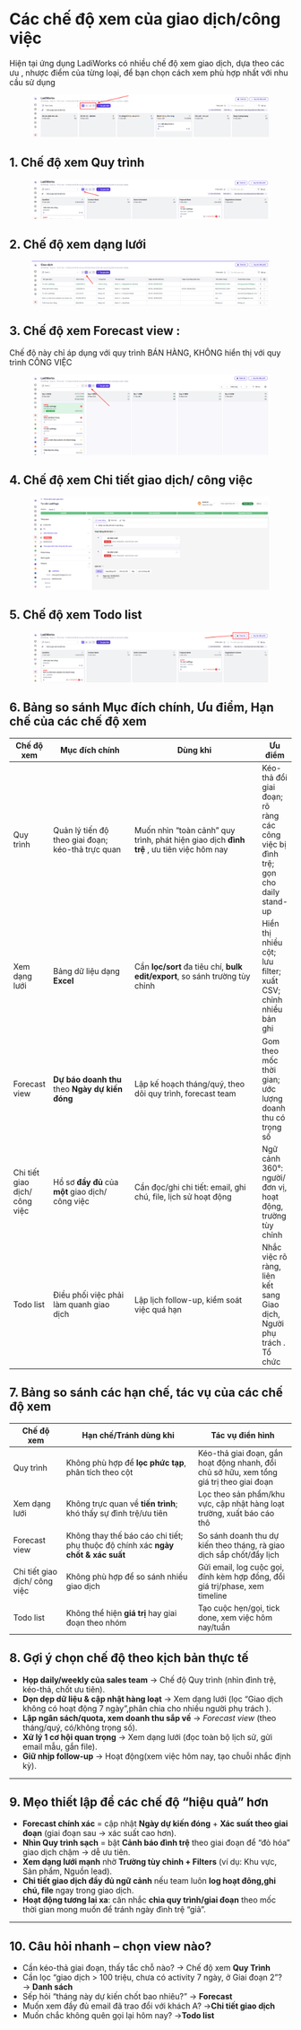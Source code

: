 # Các chế độ xem của giao dịch/công việc

Hiện tại ứng dụng LadiWorks có nhiều chế độ xem giao dịch, dựa theo các ưu , nhược điểm của từng loại, để bạn chọn cách xem phù hợp nhất với nhu cầu sử dụng

<figure><img src="../.gitbook/assets/image (1476).png" alt=""><figcaption></figcaption></figure>

## 1. Chế độ xem **Quy trình**&#x20;

<figure><img src="../.gitbook/assets/image (1) (1) (1).png" alt=""><figcaption></figcaption></figure>

## 2. Chế độ xem dạng lưới&#x20;

<figure><img src="../.gitbook/assets/image (2) (1).png" alt=""><figcaption></figcaption></figure>

## 3. Chế độ xem Forecast view :&#x20;

Chế độ này chỉ áp dụng với quy trình BÁN HÀNG, KHÔNG hiển thị với quy trình CÔNG VIỆC

<figure><img src="../.gitbook/assets/image (3) (1).png" alt=""><figcaption></figcaption></figure>

## 4. Chế độ xem Chi tiết giao dịch/ công việc

<figure><img src="../.gitbook/assets/image (4) (1).png" alt=""><figcaption></figcaption></figure>

## 5. Chế độ xem Todo list &#x20;

<figure><img src="../.gitbook/assets/image (5) (1).png" alt=""><figcaption></figcaption></figure>

## 6. Bảng so sánh Mục đích chính, Ưu điểm, Hạn chế của các chế độ xem

<table><thead><tr><th>Chế độ xem </th><th width="159.111083984375">Mục đích chính</th><th width="255.7777099609375">Dùng khi </th><th>Ưu điểm</th></tr></thead><tbody><tr><td>Quy trình</td><td>Quản lý tiến độ theo giai đoạn; kéo-thả trực quan</td><td>Muốn nhìn “toàn cảnh” quy trình, phát hiện giao dịch <strong>đình trệ</strong> , ưu tiên việc hôm nay</td><td>Kéo-thả đổi giai đoạn; rõ ràng các công việc bị đình trệ; gọn cho daily stand-up</td></tr><tr><td>Xem dạng lưới </td><td>Bảng dữ liệu dạng <strong>Excel</strong></td><td>Cần <strong>lọc/sort</strong> đa tiêu chí, <strong>bulk edit/export</strong>, so sánh trường tùy chỉnh</td><td>Hiển thị nhiều cột; lưu filter; xuất CSV; chỉnh nhiều bản ghi</td></tr><tr><td>Forecast view</td><td><strong>Dự báo doanh thu</strong> theo <strong>Ngày dự kiến đóng</strong> </td><td>Lập kế hoạch tháng/quý, theo dõi quy trình, forecast team</td><td>Gom theo mốc thời gian; ước lượng doanh thu có trọng số</td></tr><tr><td>Chi tiết giao dịch/ công việc </td><td>Hồ sơ <strong>đầy đủ</strong> của <strong>một</strong> giao dịch/ công việc </td><td>Cần đọc/ghi chi tiết: email, ghi chú, file, lịch sử hoạt động</td><td>Ngữ cảnh 360°: người/đơn vị, hoạt động, trường tùy chỉnh</td></tr><tr><td>Todo list  </td><td>Điều phối việc phải làm quanh giao dịch</td><td>Lập lịch follow-up, kiểm soát việc quá hạn</td><td> Nhắc việc rõ ràng, liên kết sang Giao dịch, Người phụ trách . Tổ chức</td></tr></tbody></table>

## 7. Bảng so sánh các hạn chế, tác vụ của các chế độ xem&#x20;

<table><thead><tr><th>Chế độ xem</th><th width="221.4444580078125">Hạn chế/Tránh dùng khi</th><th>Tác vụ điển hình</th></tr></thead><tbody><tr><td>Quy trình</td><td>Không phù hợp để <strong>lọc phức tạp</strong>, phân tích theo cột</td><td>Kéo-thả giai đoạn, gắn hoạt động nhanh, đổi chủ sở hữu, xem tổng giá trị theo giai đoạn</td></tr><tr><td>Xem dạng lưới </td><td>Không trực quan về <strong>tiến trình</strong>; khó thấy sự đình trệ/ưu tiên</td><td>Lọc theo sản phẩm/khu vực, cập nhật hàng loạt trường, xuất báo cáo thô</td></tr><tr><td>Forecast view</td><td>Không thay thế báo cáo chi tiết; phụ thuộc độ chính xác <strong>ngày chốt &#x26; xác suất</strong></td><td>So sánh doanh thu dự kiến theo tháng, rà giao dịch sắp chốt/đẩy lịch</td></tr><tr><td>Chi tiết giao dịch/ công việc </td><td>Không phù hợp để so sánh nhiều giao dịch</td><td>Gửi email, log cuộc gọi, đính kèm hợp đồng, đổi giá trị/phase, xem timeline</td></tr><tr><td>Todo list  </td><td>Không thể hiện <strong>giá trị</strong> hay giai đoạn theo nhóm</td><td>Tạo cuộc hẹn/gọi, tick done, xem việc hôm nay/tuần</td></tr></tbody></table>

## 8. Gợi ý chọn chế độ theo kịch bản thực tế

* **Họp daily/weekly của sales team** → Chế độ Quy trình  (nhìn đình trệ, kéo-thả, chốt ưu tiên).
* **Dọn dẹp dữ liệu & cập nhật hàng loạt** → Xem dạng lưới (lọc “Giao dịch không có hoạt động 7 ngày”,phân chia cho nhiều người phụ trách ).
* **Lập ngân sách/quota, xem doanh thu sắp về** → _Forecast view_ (theo tháng/quý, có/không trọng số).
* **Xử lý 1 cơ hội quan trọng** → Xem dạng lưới (đọc toàn bộ lịch sử, gửi email mẫu, gắn file).
* **Giữ nhịp follow-up** → Hoạt động(xem việc hôm nay, tạo chuỗi nhắc định kỳ).

***

## 9. Mẹo thiết lập để các chế độ “hiệu quả” hơn

* **Forecast chính xác** = cập nhật **Ngày dự kiến đóng** + **Xác suất theo giai đoạn** (giai đoạn sau → xác suất cao hơn).
* **Nhìn Quy trình sạch** = bật **Cảnh báo đình trệ** theo giai đoạn để “đỏ hóa” giao dịch chậm → dễ ưu tiên.
* **Xem dạng lưới mạnh** nhờ **Trường tùy chỉnh + Filters** (ví dụ: Khu vực, Sản phẩm, Nguồn lead).
* **Chi tiết giao dịch đầy đủ ngữ cảnh** nếu team luôn **log hoạt đông,ghi chú, file** ngay trong giao dịch.
* **Hoạt động tương lai xa**: cân nhắc **chia quy trình/giai đoạn** theo mốc thời gian mong muốn để tránh ngày đình trệ “giả”.

***

## 10. Câu hỏi nhanh – chọn view nào?

* Cần kéo-thả giai đoạn, thấy tắc chỗ nào? → Chế độ xem **Quy Trình**
* Cần lọc “giao dịch > 100 triệu, chưa có activity 7 ngày, ở Giai đoạn 2”? → **Danh sách**
* Sếp hỏi “tháng này dự kiến chốt bao nhiêu?” → **Forecast**
* Muốn xem đầy đủ email đã trao đổi với khách A? →**Chi tiết giao dịch**
* Muốn chắc không quên gọi lại hôm nay? →**Todo list** &#x20;
